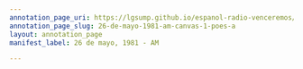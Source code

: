 ```yaml
---
annotation_page_uri: https://lgsump.github.io/espanol-radio-venceremos/annotations/26-de-mayo-1981-am-canvas-1-poes-a.json
annotation_page_slug: 26-de-mayo-1981-am-canvas-1-poes-a
layout: annotation_page
manifest_label: 26 de mayo, 1981 - AM

---
```

